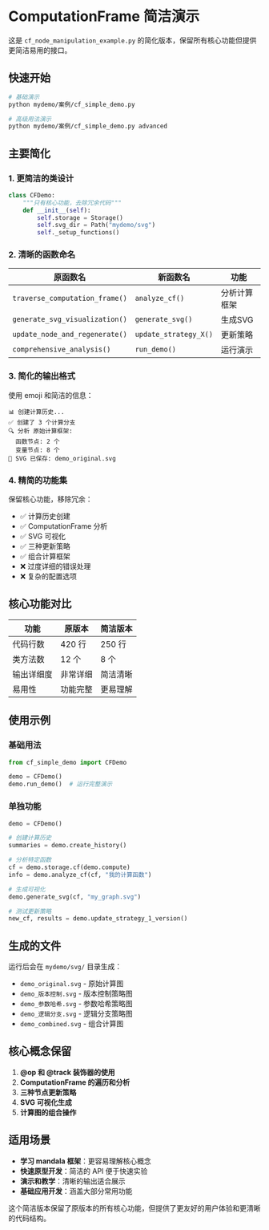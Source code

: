 # ComputationFrame 简洁演示

这是 `cf_node_manipulation_example.py` 的简化版本，保留所有核心功能但提供更简洁易用的接口。

## 快速开始

```bash
# 基础演示
python mydemo/案例/cf_simple_demo.py

# 高级用法演示
python mydemo/案例/cf_simple_demo.py advanced
```

## 主要简化

### 1. 更简洁的类设计

```python
class CFDemo:
    """只有核心功能，去除冗余代码"""
    def __init__(self):
        self.storage = Storage()
        self.svg_dir = Path("mydemo/svg")
        self._setup_functions()
```

### 2. 清晰的函数命名

| 原函数名 | 新函数名 | 功能 |
|---------|---------|------|
| `traverse_computation_frame()` | `analyze_cf()` | 分析计算框架 |
| `generate_svg_visualization()` | `generate_svg()` | 生成SVG |
| `update_node_and_regenerate()` | `update_strategy_X()` | 更新策略 |
| `comprehensive_analysis()` | `run_demo()` | 运行演示 |

### 3. 简化的输出格式

使用 emoji 和简洁的信息：
```
📊 创建计算历史...
✅ 创建了 3 个计算分支
🔍 分析 原始计算框架:
  函数节点: 2 个
  变量节点: 8 个
🎨 SVG 已保存: demo_original.svg
```

### 4. 精简的功能集

保留核心功能，移除冗余：
- ✅ 计算历史创建
- ✅ ComputationFrame 分析
- ✅ SVG 可视化
- ✅ 三种更新策略
- ✅ 组合计算框架
- ❌ 过度详细的错误处理
- ❌ 复杂的配置选项

## 核心功能对比

| 功能 | 原版本 | 简洁版本 |
|------|--------|----------|
| 代码行数 | 420 行 | 250 行 |
| 类方法数 | 12 个 | 8 个 |
| 输出详细度 | 非常详细 | 简洁清晰 |
| 易用性 | 功能完整 | 更易理解 |

## 使用示例

### 基础用法
```python
from cf_simple_demo import CFDemo

demo = CFDemo()
demo.run_demo()  # 运行完整演示
```

### 单独功能
```python
demo = CFDemo()

# 创建计算历史
summaries = demo.create_history()

# 分析特定函数
cf = demo.storage.cf(demo.compute)
info = demo.analyze_cf(cf, "我的计算函数")

# 生成可视化
demo.generate_svg(cf, "my_graph.svg")

# 测试更新策略
new_cf, results = demo.update_strategy_1_version()
```

## 生成的文件

运行后会在 `mydemo/svg/` 目录生成：
- `demo_original.svg` - 原始计算图
- `demo_版本控制.svg` - 版本控制策略图
- `demo_参数哈希.svg` - 参数哈希策略图
- `demo_逻辑分支.svg` - 逻辑分支策略图
- `demo_combined.svg` - 组合计算图

## 核心概念保留

1. **@op 和 @track 装饰器的使用**
2. **ComputationFrame 的遍历和分析**
3. **三种节点更新策略**
4. **SVG 可视化生成**
5. **计算图的组合操作**

## 适用场景

- **学习 mandala 框架**：更容易理解核心概念
- **快速原型开发**：简洁的 API 便于快速实验
- **演示和教学**：清晰的输出适合展示
- **基础应用开发**：涵盖大部分常用功能

这个简洁版本保留了原版本的所有核心功能，但提供了更友好的用户体验和更清晰的代码结构。 